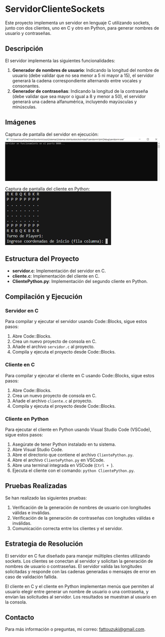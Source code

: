# ServidorClienteSockets

Este proyecto implementa un servidor en lenguaje C utilizando sockets, junto con dos clientes, uno en C y otro en Python, para generar nombres de usuario y contraseñas.

## Descripción

El servidor implementa las siguientes funcionalidades:
1. **Generador de nombres de usuario**: Indicando la longitud del nombre de usuario (debe validar que no sea menor a 5 ni mayor a 15), el servidor generará la cadena correspondiente alternando entre vocales y consonantes.
2. **Generador de contraseñas**: Indicando la longitud de la contraseña (debe validar que sea mayor o igual a 8 y menor a 50), el servidor generará una cadena alfanumérica, incluyendo mayúsculas y minúsculas.

## Imágenes

Captura de pantalla del servidor en ejecución:
![Servidor en ejecución](images/Capturadepantalla124333.png)

Captura de pantalla del cliente en Python:
![Cliente en Python](images/Screenshot164450.png)

## Estructura del Proyecto

- **servidor.c**: Implementación del servidor en C.
- **cliente.c**: Implementación del cliente en C.
- **ClientePython.py**: Implementación del segundo cliente en Python.

## Compilación y Ejecución

### Servidor en C

Para compilar y ejecutar el servidor usando Code::Blocks, sigue estos pasos:

1. Abre Code::Blocks.
2. Crea un nuevo proyecto de consola en C.
3. Añade el archivo `servidor.c` al proyecto.
4. Compila y ejecuta el proyecto desde Code::Blocks.

### Cliente en C

Para compilar y ejecutar el cliente en C usando Code::Blocks, sigue estos pasos:

1. Abre Code::Blocks.
2. Crea un nuevo proyecto de consola en C.
3. Añade el archivo `cliente.c` al proyecto.
4. Compila y ejecuta el proyecto desde Code::Blocks.

### Cliente en Python

Para ejecutar el cliente en Python usando Visual Studio Code (VSCode), sigue estos pasos:

1. Asegúrate de tener Python instalado en tu sistema.
2. Abre Visual Studio Code.
3. Abre el directorio que contiene el archivo `ClientePython.py`.
4. Abre el archivo `ClientePython.py` en VSCode.
5. Abre una terminal integrada en VSCode (`Ctrl + `).
6. Ejecuta el cliente con el comando: `python ClientePython.py`.

## Pruebas Realizadas

Se han realizado las siguientes pruebas:
1. Verificación de la generación de nombres de usuario con longitudes válidas e inválidas.
2. Verificación de la generación de contraseñas con longitudes válidas e inválidas.
3. Comunicación correcta entre los clientes y el servidor.

## Estrategia de Resolución

El servidor en C fue diseñado para manejar múltiples clientes utilizando sockets. Los clientes se conectan al servidor y solicitan la generación de nombres de usuario o contraseñas. El servidor valida las longitudes solicitadas y responde con las cadenas generadas o mensajes de error en caso de validación fallida.

El cliente en C y el cliente en Python implementan menús que permiten al usuario elegir entre generar un nombre de usuario o una contraseña, y envían las solicitudes al servidor. Los resultados se muestran al usuario en la consola.

## Contacto

Para más información o preguntas, mi correo: [fattouzuki@gmail.com](mailto:fattouzuki@gmail.com).
